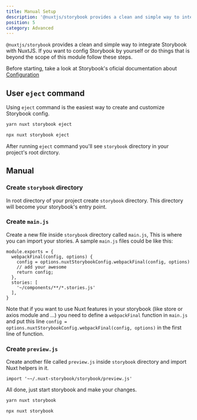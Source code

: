 ```yaml
---
title: Manual Setup
description: '@nuxtjs/storybook provides a clean and simple way to integrate Storybook with NuxtJS. If you want to config Storybook by yourself or do things that is beyond the scope of this module follow these steps.'
position: 5
category: Advanced
---
```


`@nuxtjs/storybook` provides a clean and simple way to integrate Storybook with NuxtJS. If you want to config Storybook by yourself or do things that is beyond the scope of this module follow these steps.

Before starting, take a look at Storybook's oficial documentation about [Configuration](https://storybook.js.org/docs/configurations/overview/)

## User `eject` command
Using `eject` command is the easiest way to create and customize Storybook config.

<code-group>
  <code-block label="Yarn" active>

  ```bash
  yarn nuxt storybook eject
  ```

  </code-block>
  <code-block label="NPM">

  ```bash
  npx nuxt storybook eject
  ```

  </code-block>
</code-group>

After running `eject` command you'll see `storybook` directory in your project's root dirctory.


## Manual
### Create `storybook` directory

In root directory of your project create `storybook` directory. This directory will become your storybook's entry point.

### Create `main.js`

Create a new file inside `storybook` directory called `main.js`, This is where you can import your stories.
A sample `main.js` files could be like this:
```js{}[main.js]
module.exports = {
  webpackFinal(config, options) {
    config = options.nuxtStorybookConfig.webpackFinal(config, options)
    // add your awesome
    return config;
  },
  stories: [
    '~/components/**/*.stories.js'
  ],
}
```

Note that if you want to use Nuxt features in your storybook (like store or axios module and ...) you need to define a `webpackFinal` function in `main.js` and put this line `config = options.nuxtStorybookConfig.webpackFinal(config, options)` in the first line of function.

### Create `preview.js`

Create another file called `preview.js` inside `storybook` directory and import Nuxt helpers in it.
```js{}[preview.js]
import '~~/.nuxt-storybook/storybook/preview.js'
```

All done, just start storybook and make your changes.

<code-group>
  <code-block label="Yarn" active>

  ```bash
  yarn nuxt storybook
  ```

  </code-block>
  <code-block label="NPM">

  ```bash
  npx nuxt storybook
  ```

  </code-block>
</code-group>
